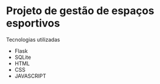 # Projeto de gestão de espaços esportivos

Tecnologias utilizadas
- Flask
- SQLite
- HTML
- CSS
- JAVASCRIPT

